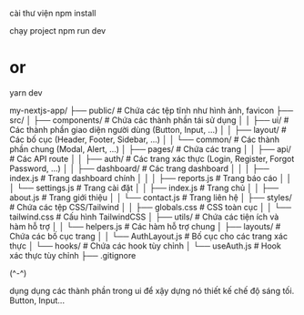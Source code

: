 cài thư viện
npm install

chạy project
npm run dev
# or
yarn dev


my-nextjs-app/
├── public/                    # Chứa các tệp tĩnh như hình ảnh, favicon
├── src/
│   ├── components/            # Chứa các thành phần tái sử dụng
│   │   ├── ui/                # Các thành phần giao diện người dùng (Button, Input, ...)
│   │   ├── layout/            # Các bố cục (Header, Footer, Sidebar, ...)
│   │   └── common/            # Các thành phần chung (Modal, Alert, ...)
│   ├── pages/                 # Chứa các trang
│   │   ├── api/               # Các API route
│   │   ├── auth/              # Các trang xác thực (Login, Register, Forgot Password, ...)
│   │   ├── dashboard/         # Các trang dashboard
│   │   │   ├── index.js       # Trang dashboard chính
│   │   │   ├── reports.js     # Trang báo cáo
│   │   │   └── settings.js    # Trang cài đặt
│   │   ├── index.js           # Trang chủ
│   │   ├── about.js           # Trang giới thiệu
│   │   └── contact.js         # Trang liên hệ
│   ├── styles/                # Chứa các tệp CSS/Tailwind
│   │   ├── globals.css        # CSS toàn cục
│   │   └── tailwind.css       # Cấu hình TailwindCSS
│   ├── utils/                 # Chứa các tiện ích và hàm hỗ trợ
│   │   └── helpers.js         # Các hàm hỗ trợ chung
│   ├── layouts/               # Chứa các bố cục trang
│   │   └── AuthLayout.js      # Bố cục cho các trang xác thực
│   └── hooks/                 # Chứa các hook tùy chỉnh
│       └── useAuth.js         # Hook xác thực tùy chỉnh
├── .gitignore

(^-^)

dụng dụng các thành phần trong ui để xậy dựng nó thiết kế chế độ sáng tối. Button, Input... 